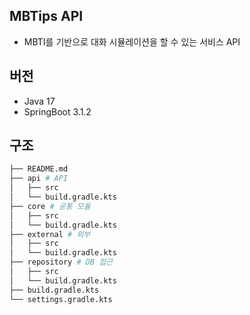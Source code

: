 ## MBTips API
- MBTI를 기반으로 대화 시뮬레이션을 할 수 있는 서비스 API

## 버전
- Java 17
- SpringBoot 3.1.2

## 구조
```bash
├── README.md 
├── api # API
│   ├── src
│   └── build.gradle.kts
├── core # 공통 모듈
│   ├── src
│   └── build.gradle.kts
├── external # 외부
│   ├── src
│   └── build.gradle.kts
├── repository # DB 접근
│   ├── src
│   └── build.gradle.kts
├── build.gradle.kts
└── settings.gradle.kts
```